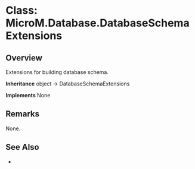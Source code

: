 # Class: MicroM.Database.DatabaseSchemaExtensions
## Overview
Extensions for building database schema.

**Inheritance**
object -> DatabaseSchemaExtensions

**Implements**
None

## Remarks
None.

## See Also
-
